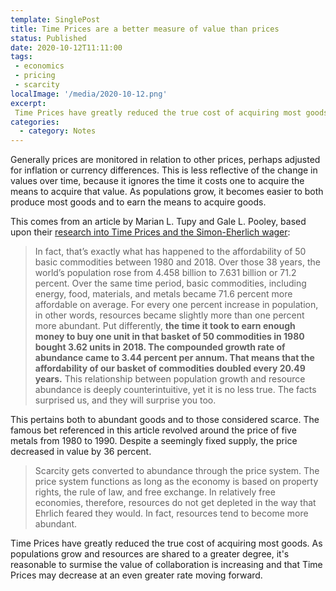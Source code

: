 ```yaml
---
template: SinglePost
title: Time Prices are a better measure of value than prices
status: Published
date: 2020-10-12T11:11:00
tags:
 - economics
 - pricing
 - scarcity
localImage: '/media/2020-10-12.png'
excerpt:
 Time Prices have greatly reduced the true cost of acquiring most goods. As populations grow and resources are shared to a greater degree, it's reasonable to surmise the value of collaboration is increasing and that Time Prices may decrease at an even greater rate moving forward.
categories:
  - category: Notes
---
```

Generally prices are monitored in relation to other prices, perhaps adjusted for inflation or currency differences. This is less reflective of the change in values over time, because it ignores the time it costs one to acquire the means to acquire that value. As populations grow, it becomes easier to both produce most goods and to earn the means to acquire goods.

This comes from an article by Marian L. Tupy and Gale L. Pooley, based upon their [research into Time Prices and the Simon-Eherlich wager](https://quillette.com/2020/10/13/revisiting-the-simon-ehrlich-wager-40-years-on/):

> In fact, that’s exactly what has happened to the affordability of 50 basic commodities between 1980 and 2018. Over those 38 years, the world’s population rose from 4.458 billion to 7.631 billion or 71.2 percent. Over the same time period, basic commodities, including energy, food, materials, and metals became 71.6 percent more affordable on average. For every one percent increase in population, in other words, resources became slightly more than one percent more abundant. Put differently, **the time it took to earn enough money to buy one unit in that basket of 50 commodities in 1980 bought 3.62 units in 2018. The compounded growth rate of abundance came to 3.44 percent per annum. That means that the affordability of our basket of commodities doubled every 20.49 years.** This relationship between population growth and resource abundance is deeply counterintuitive, yet it is no less true. The facts surprised us, and they will surprise you too.

This pertains both to abundant goods and to those considered scarce. The famous bet referenced in this article revolved around the price of five metals from 1980 to 1990. Despite a seemingly fixed supply, the price decreased in value by 36 percent.

> Scarcity gets converted to abundance through the price system. The price system functions as long as the economy is based on property rights, the rule of law, and free exchange. In relatively free economies, therefore, resources do not get depleted in the way that Ehrlich feared they would. In fact, resources tend to become more abundant.

Time Prices have greatly reduced the true cost of acquiring most goods. As populations grow and resources are shared to a greater degree, it's reasonable to surmise the value of collaboration is increasing and that Time Prices may decrease at an even greater rate moving forward.

